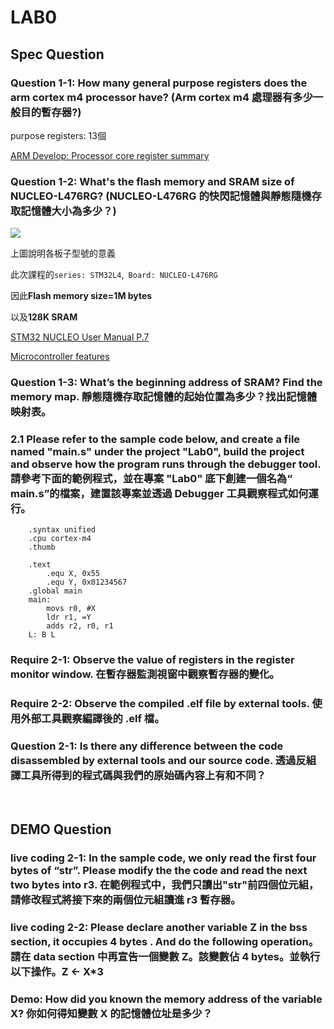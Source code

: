 # LAB0

## Spec Question

### Question 1-1: How many general purpose registers does the arm cortex m4 processor have? (Arm cortex m4 處理器有多少一般目的暫存器?)

purpose registers: 13個

[ARM Develop: Processor core register summary](https://developer.arm.com/documentation/ddi0439/b/Programmers-Model/Processor-core-register-summary)

### Question 1-2: What's the flash memory and SRAM size of NUCLEO-L476RG? (NUCLEO-L476RG 的快閃記憶體與靜態隨機存取記憶體大小為多少？)

![](https://i.imgur.com/nTXWmW7.png)

上圖說明各板子型號的意義

此次課程的```series: STM32L4```,``` Board: NUCLEO-L476RG```

因此**Flash memory size=1M bytes**

以及**128K SRAM**

[STM32 NUCLEO User Manual P.7](https://hackmd.io/@GrassLab/SycDfiD4v/https%3A%2F%2Fstorage.googleapis.com%2Fmpsl_general%2Freference%2FUM1724-STM32-NUCLEO-User-Manual.pdf?type=book&view)

[Microcontroller features](https://os.mbed.com/platforms/ST-Nucleo-L476RG/)

### Question 1-3: What’s the beginning address of SRAM? Find the memory map. 靜態隨機存取記憶體的起始位置為多少？找出記憶體映射表。

### 2.1 Please refer to the sample code below, and create a file named "main.s" under the project "Lab0", build the project and observe how the program runs through the debugger tool. 請參考下面的範例程式，並在專案 "Lab0" 底下創建一個名為“ main.s”的檔案，建置該專案並透過 Debugger 工具觀察程式如何運行。

```assembly
    .syntax unified
    .cpu cortex-m4
    .thumb
    
    .text
        .equ X, 0x55
        .equ Y, 0x01234567
    .global main
    main:
        movs r0, #X
        ldr r1, =Y
        adds r2, r0, r1
    L: B L

```

### Require 2-1: Observe the value of registers in the register monitor window. 在暫存器監測視窗中觀察暫存器的變化。

### Require 2-2: Observe the compiled .elf file by external tools. 使用外部工具觀察編譯後的 .elf 檔。

### Question 2-1: Is there any difference between the code disassembled by external tools and our source code. 透過反組譯工具所得到的程式碼與我們的原始碼內容上有和不同？

<br>

## DEMO Question

### live coding 2-1: In the sample code, we only read the first four bytes of “str”. Please modify the the code and read the next two bytes into r3. 在範例程式中，我們只讀出"str"前四個位元組，請修改程式將接下來的兩個位元組讀進 r3 暫存器。

### live coding 2-2: Please declare another variable Z in the bss section, it occupies 4 bytes . And do the following operation。 請在 data section 中再宣告一個變數 Z。該變數佔 4 bytes。並執行以下操作。Z ← X*3



### Demo: How did you known the memory address of the variable X? 你如何得知變數 X 的記憶體位址是多少？
